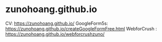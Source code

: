 # zunohoang.github.io
CV: https://zunohoang.github.io/
GoogleForm5s: https://zunohoang.github.io/createGoogleFormFree.html
WebforCrush : https://zunohoang.github.io/webforcrushzuno/
